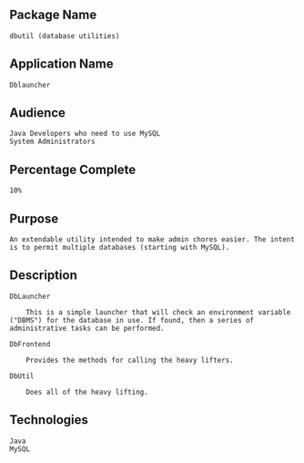 ## Package Name 

    dbutil (database utilities)

## Application Name

    Dblauncher

## Audience

    Java Developers who need to use MySQL
    System Administrators    

## Percentage Complete

    10%

## Purpose

    An extendable utility intended to make admin chores easier. The intent is to permit multiple databases (starting with MySQL).

## Description

    DbLauncher

        This is a simple launcher that will check an environment variable ("DBMS") for the database in use. If found, then a series of administrative tasks can be performed.

    DbFrontend

        Provides the methods for calling the heavy lifters.

    DbUtil

        Does all of the heavy lifting.

## Technologies

    Java
    MySQL



